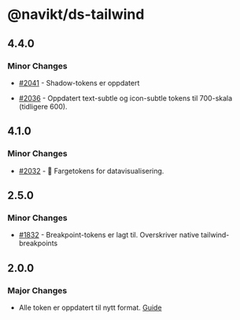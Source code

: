 # @navikt/ds-tailwind

## 4.4.0

### Minor Changes

- [#2041](https://github.com/navikt/aksel/pull/2041) - Shadow-tokens er oppdatert

- [#2036](https://github.com/navikt/aksel/pull/2036) - Oppdatert text-subtle og icon-subtle tokens til 700-skala (tidligere 600).

## 4.1.0

### Minor Changes

- [#2032](https://github.com/navikt/aksel/pull/2032) - :tada: Fargetokens for datavisualisering.

## 2.5.0

### Minor Changes

- [#1832](https://github.com/navikt/aksel/pull/1832) - Breakpoint-tokens er lagt til. Overskriver native tailwind-breakpoints

## 2.0.0

### Major Changes

- Alle token er oppdatert til nytt format. [Guide](https://aksel.nav.no/grunnleggende/kode/migrering#h76f47744d112)
